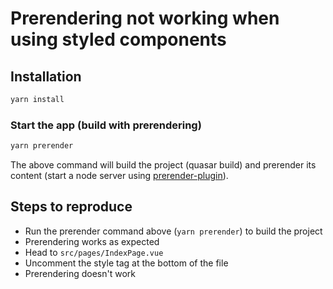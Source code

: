 # Prerendering not working when using styled components 

## Installation
```bash
yarn install
```

### Start the app (build with prerendering)
```bash
yarn prerender
```

The above command will build the project (quasar build) and prerender its content (start a node server using [prerender-plugin](https://github.com/mubaidr/prerender-plugin)).

## Steps to reproduce

- Run the prerender command above (`yarn prerender`) to build the project
- Prerendering works as expected
- Head to `src/pages/IndexPage.vue`
- Uncomment the style tag at the bottom of the file
- Prerendering doesn't work
